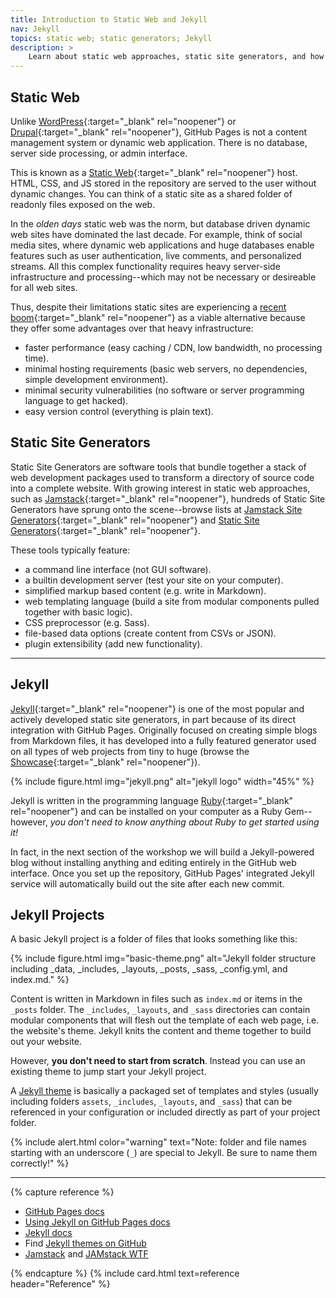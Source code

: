 ```yaml
---
title: Introduction to Static Web and Jekyll
nav: Jekyll
topics: static web; static generators; Jekyll
description: > 
    Learn about static web approaches, static site generators, and how Jekyll fits in with GitHub Pages. (See video in Blog section)
---
```


## Static Web

Unlike [WordPress](https://wordpress.com/){:target="_blank" rel="noopener"} or [Drupal](https://www.drupal.org/){:target="_blank" rel="noopener"}, GitHub Pages is not a content management system or dynamic web application.
There is no database, server side processing, or admin interface.

This is known as a [<span class="term">Static Web</span>](https://en.wikipedia.org/wiki/Static_web_page){:target="_blank" rel="noopener"} host. 
HTML, CSS, and JS stored in the repository are served to the user without dynamic changes.
You can think of a static site as a shared folder of readonly files exposed on the web.

In the *olden days* static web was the norm, but database driven dynamic web sites have dominated the last decade.
For example, think of social media sites, where dynamic web applications and huge databases enable features such as user authentication, live comments, and personalized streams. 
All this complex functionality requires heavy server-side infrastructure and processing--which may not be necessary or desireable for all web sites.

Thus, despite their limitations static sites are experiencing a [recent boom](https://www.smashingmagazine.com/2015/11/modern-static-website-generators-next-big-thing/){:target="_blank" rel="noopener"} as a viable alternative because they offer some advantages over that heavy infrastructure:

- faster performance (easy caching / CDN, low bandwidth, no processing time).
- minimal hosting requirements (basic web servers, no dependencies, simple development environment).
- minimal security vulnerabilities (no software or server programming language to get hacked).
- easy version control (everything is plain text).

## Static Site Generators

<span class="term">Static Site Generators</span> are software tools that bundle together a stack of web development packages used to transform a directory of source code into a complete website.
With growing interest in static web approaches, such as [Jamstack](https://jamstack.org/){:target="_blank" rel="noopener"}, hundreds of Static Site Generators have sprung onto the scene--browse lists at [Jamstack Site Generators](https://jamstack.org/generators/){:target="_blank" rel="noopener"} and [Static Site Generators](https://staticsitegenerators.net/){:target="_blank" rel="noopener"}.

These tools typically feature: 

- a command line interface (not GUI software).
- a builtin development server (test your site on your computer). 
- simplified markup based content (e.g. write in Markdown).
- web templating language (build a site from modular components pulled together with basic logic).
- CSS preprocessor (e.g. Sass).
- file-based data options (create content from CSVs or JSON).
- plugin extensibility (add new functionality).

----------

## Jekyll 

[Jekyll](https://jekyllrb.com/){:target="_blank" rel="noopener"} is one of the most popular and actively developed static site generators, in part because of its direct integration with GitHub Pages.
Originally focused on creating simple blogs from Markdown files, it has developed into a fully featured generator used on all types of web projects from tiny to huge (browse the [Showcase](https://jekyllrb.com/showcase/){:target="_blank" rel="noopener"}).

{% include figure.html img="jekyll.png" alt="jekyll logo" width="45%" %}

Jekyll is written in the programming language [Ruby](https://www.ruby-lang.org/){:target="_blank" rel="noopener"} and can be installed on your computer as a Ruby Gem--however, *you don't need to know anything about Ruby to get started using it!*

In fact, in the next section of the workshop we will build a Jekyll-powered blog without installing anything and editing entirely in the GitHub web interface.
Once you set up the repository, GitHub Pages' integrated Jekyll service will automatically build out the site after each new commit.

## Jekyll Projects

A basic Jekyll project is a folder of files that looks something like this:

{% include figure.html img="basic-theme.png" alt="Jekyll folder structure including _data, _includes, _layouts, _posts, _sass, _config.yml, and index.md." %}

Content is written in Markdown in files such as `index.md` or items in the `_posts` folder.
The `_includes`, `_layouts`, and `_sass` directories can contain modular components that will flesh out the template of each web page, i.e. the website's theme.
Jekyll knits the content and theme together to build out your website.

However, **you don't need to start from scratch**.
Instead you can use an existing theme to jump start your Jekyll project.

A [Jekyll theme](https://jekyllrb.com/docs/themes/) is basically a packaged set of templates and styles (usually including folders `assets`, `_includes`, `_layouts`, and `_sass`) that can be referenced in your configuration or included directly as part of your project folder.

{% include alert.html color="warning" text="Note: folder and file names starting with an underscore (`_`) are special to Jekyll. Be sure to name them correctly!" %}

-------------

{% capture reference %}
- [GitHub Pages docs](https://docs.github.com/en/free-pro-team@latest/github/working-with-github-pages)
- [Using Jekyll on GitHub Pages docs](https://docs.github.com/en/free-pro-team@latest/github/working-with-github-pages/setting-up-a-github-pages-site-with-jekyll)
- [Jekyll docs](https://jekyllrb.com/docs/)
- Find [Jekyll themes on GitHub](https://github.com/topics/jekyll-theme)
- [Jamstack](https://jamstack.org/) and [JAMstack WTF](https://jamstack.wtf/)

{% endcapture %}
{% include card.html text=reference header="Reference" %}
